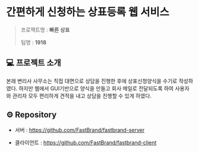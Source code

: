 # 간편하게 신청하는 상표등록 웹 서비스

> 프로젝트명 : **빠른 상표**
>
> 팀명 : **1918**

  

## :computer: 프로젝트 소개

본래 변리사 사무소는 직접 대면으로 상담을 진행한 후에 상표신청양식을 수기로 작성하였다. 하지만 웹에서 GUI기반으로 양식을 만들고 회사 메일로 전달되도록 하여 사용자와 관리자 모두 편리하게 견적을 내고 상담을 진행할 수 있게 하였다.

  

## ⚙ Repository

- 서버 : https://github.com/FastBrand/fastbrand-server

- 클라이언트 : https://github.com/FastBrand/fastbrand-client